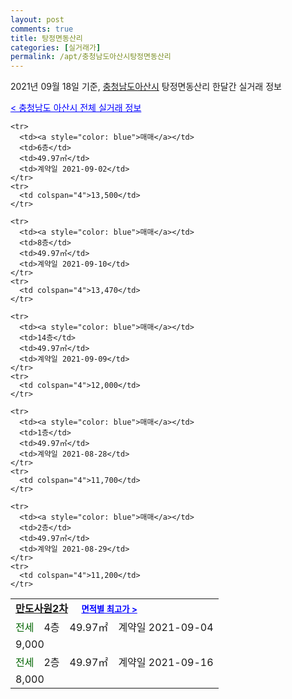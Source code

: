 ```yaml
---
layout: post
comments: true
title: 탕정면동산리
categories: [실거래가]
permalink: /apt/충청남도아산시탕정면동산리
---
```


2021년 09월 18일 기준, <a href="/apt/충청남도아산시">충청남도아산시</a> 탕정면동산리 한달간 실거래 정보

<a style="color: blue;" href="/apt/충청남도아산시">< 충청남도 아산시 전체 실거래 정보</a>
<!---- start ---->
<table>
  <tr>
    <td colspan="4" style="font-weight: bold;"><a href="/apt/충청남도아산시탕정면동산리만도사원2차">만도사원2차</a> &nbsp;&nbsp;&nbsp; <a style="color: blue; font-size: smaller;" href="/apt/충청남도아산시탕정면동산리만도사원2차">면적별 최고가 ></a></td>
  </tr>
    
    <tr>
      <td><a style="color: blue">매매</a></td>
      <td>6층</td>
      <td>49.97㎡</td>
      <td>계약일 2021-09-02</td>
    </tr>
    <tr>
      <td colspan="4">13,500</td>
    </tr>
      
    <tr>
      <td><a style="color: blue">매매</a></td>
      <td>8층</td>
      <td>49.97㎡</td>
      <td>계약일 2021-09-10</td>
    </tr>
    <tr>
      <td colspan="4">13,470</td>
    </tr>
      
    <tr>
      <td><a style="color: blue">매매</a></td>
      <td>14층</td>
      <td>49.97㎡</td>
      <td>계약일 2021-09-09</td>
    </tr>
    <tr>
      <td colspan="4">12,000</td>
    </tr>
      
    <tr>
      <td><a style="color: blue">매매</a></td>
      <td>1층</td>
      <td>49.97㎡</td>
      <td>계약일 2021-08-28</td>
    </tr>
    <tr>
      <td colspan="4">11,700</td>
    </tr>
      
    <tr>
      <td><a style="color: blue">매매</a></td>
      <td>2층</td>
      <td>49.97㎡</td>
      <td>계약일 2021-08-29</td>
    </tr>
    <tr>
      <td colspan="4">11,200</td>
    </tr>
      
  <tr>
    <td><a style="color: darkgreen">전세</a></td>
    <td>4층</td>
    <td>49.97㎡</td>
    <td>계약일 2021-09-04</td>
  </tr>
  <tr>
    <td colspan="4">9,000</td>
  </tr>
    
  <tr>
    <td><a style="color: darkgreen">전세</a></td>
    <td>2층</td>
    <td>49.97㎡</td>
    <td>계약일 2021-09-16</td>
  </tr>
  <tr>
    <td colspan="4">8,000</td>
  </tr>
    
</table>
<!---- end ---->
    